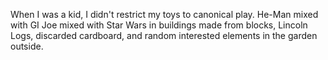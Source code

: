When I was a kid, I didn't restrict my toys to canonical play. He-Man mixed with GI Joe mixed with Star Wars in buildings made from blocks, Lincoln Logs, discarded cardboard, and random interested elements in the garden outside.
